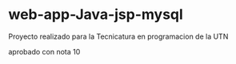 # web-app-Java-jsp-mysql

Proyecto realizado para la Tecnicatura en programacion de la UTN

aprobado con nota 10
